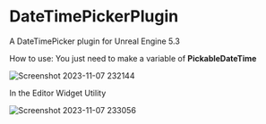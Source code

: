 # DateTimePickerPlugin
A DateTimePicker plugin for Unreal Engine 5.3

How to use:
You just need to make a variable of **PickableDateTime** 

![Screenshot 2023-11-07 232144](https://github.com/vahabahmadvand/DateTimePickerPlugin/assets/19814209/ffd353b2-ebdb-461a-a029-a3d4a81d3d28)

In the Editor Widget Utility

![Screenshot 2023-11-07 233056](https://github.com/vahabahmadvand/DateTimePickerPlugin/assets/19814209/d48d802b-62e9-4dfe-8891-38f2778902e6)
